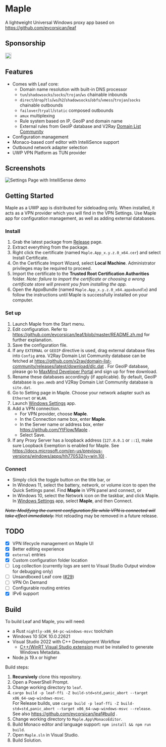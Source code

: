 # Maple
A lightweight Universal Windows proxy app based on https://github.com/eycorsican/leaf

## Sponsorship

[<img src="https://api.gitsponsors.com/api/badge/img?id=347320205" height="20">](https://api.gitsponsors.com/api/badge/link?p=IAy6n4z1OxAz7pMAus4zJ6B4OvhUDFRcIlWIt6H8rtOKTsKn+yc0Og6x7mKnbT7ZBsBnUXk6pShuXm7z+cdJnse1NQBIy0P5V+u/exl0e3iAwyqfqLJvDy9/79AD1Iew)

## Features

- Comes with Leaf core:
   - Domain name resolution with built-in DNS processor
   - `tun`/`shadowsocks`/`socks`/`trojan`/`ws` chainable inbounds
   - `direct`/`drop`/`tls`/`ws`/`h2`/`shadowsocks`/`obfs`/`vmess`/`trojan`/`socks` chainable outbounds
   - `failover`/`tryall`/`static` composed outbounds
   - `amux` multiplexing
   - Rule system based on IP, GeoIP and domain name
   - External rules from GeoIP database and V2Ray [Domain List Community](https://github.com/v2fly/domain-list-community)
- Configuration management
- Monaco-based conf editor with IntelliSence support
- Outbound network adapter selection
- UWP VPN Platform as TUN provider

## Screenshots

![Settings Page with IntelliSense demo](image/screenshot-setting-editor-intellisense.png?raw=true)

## Getting Started

Maple as a UWP app is distributed for sideloading only. When installed, it acts as a VPN provider which you will find in the VPN Settings. Use Maple app for configuration management, as well as adding external databases.

### Install

1. Grab the latest package from [Release](https://github.com/YtFlow/Maple/releases) page.
2. Extract everything from the package.
3. Right click the certificate (named `Maple.App_x.y.z.0_x64.cer`) and select Install Certificate.
4. On the Certificate Import Wizard, select **Local Machine**. Administrator privileges may be required to proceed.
5. Import the certificate to the **Trusted Root Certification Authorities** folder. *Note: failure to import the certificate or choosing a wrong certificate store will prevent you from installing the app.*
6. Open the AppxBundle (named `Maple.App_x.y.z.0_x64.appxbundle`) and follow the instructions until Maple is successfully installed on your computer.

### Set up

1. Launch Maple from the Start menu.
2. Edit configuration. Refer to https://github.com/eycorsican/leaf/blob/master/README.zh.md for further explanation.
3. Save the configuration file.
4. If any `EXTERNAL` or `GEOIP` directive is used, drag external database files into `Config` area. V2Ray Domain List Community database can be fetched at https://github.com/v2ray/domain-list-community/releases/latest/download/dlc.dat . For GeoIP database, please go to [MaxMind Developer Portal](https://dev.maxmind.com/geoip/geolite2-free-geolocation-data) and sign up for free download.
5. Rename these databases accordingly (if applicable). By default, GeoIP database is `geo.mmdb` and V2Ray Domain List Community database is `site.dat`.
6. Go to Setting page in Maple. Choose your network adapter such as `Ethernet` or `WLAN`.
7. Launch [Windows Settings](	ms-settings:network-vpn) app.
8. Add a VPN connection.
   - For VPN provider, choose **Maple**.
   - In the Connection name box, enter **Maple**.
   - In the Server name or address box, enter https://github.com/YtFlow/Maple .
   - Select Save.
9. If any Proxy Server has a loopback address (`127.0.0.1` or `::1`), make sure Loopback Exemption is enabled for Maple. See https://docs.microsoft.com/en-us/previous-versions/windows/apps/hh770532(v=win.10) .

### Connect

- Simply click the toggle button on the title bar, or
- In Windows 11, select the battery, network, or volume icon to open the Quick Settings panel. Find **Maple** in VPN panel and connect, or
- In Windows 10, select the Network  icon on the taskbar, and click Maple. In [Windows Settings](	ms-settings:network-vpn) app, select **Maple**, and then Connect.  

<del>*Note: Modifying the current configuration file while VPN is connected will take effect immediately.*</del> Hot reloading may be removed in a future release.

## TODO

- [x] VPN lifecycle management on Maple UI
- [x] Better editing experience
- [x] `external` entries
- [x] Custom configuration folder location
- [ ] Log collection (currently logs are sent to Visual Studio Output window for debugging only)
- [ ] Unsandboxed Leaf core ([#29](https://github.com/YtFlow/Maple/issues/29))
- [ ] VPN On Demand
- [ ] Configurable routing entries
- [x] IPv6 support

## Build

To build Leaf and Maple, you will need:

- a Rust `nightly-x86_64-pc-windows-msvc` toolchain
- Windows 10 SDK 10.0.22621
- Visual Studio 2022 with C++ Development Workflow
   -  [C++/WinRT Visual Studio extension](https://marketplace.visualstudio.com/items?itemName=CppWinRTTeam.cppwinrt101804264) must be installed to generate Windows Metadata.
- Node.js 19.x or higher

Build steps:

1. **Recursively** clone this repository.
2. Open a PowerShell Prompt.
3. Change working directory to `leaf`.
4. `cargo build -p leaf-ffi -Z build-std=std,panic_abort --target x86_64-uwp-windows-msvc`.  
   For Release builds, use `cargo build -p leaf-ffi -Z build-std=std,panic_abort --target x86_64-uwp-windows-msvc --release`.  
   See also https://github.com/eycorsican/leaf#build .
5. Change working directory to `Maple.App\MonacoEditor`.
6. Build Monaco editor and language support: `npm install && npm run build`.
7. Open `Maple.sln` in Visual Studio.
8. Build Solution.

